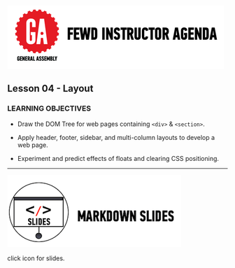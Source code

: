 ![GeneralAssemb.ly](../../img/icons/instr_agenda.png)


## Lesson 04 - Layout


### LEARNING OBJECTIVES


*	Draw the DOM Tree for web pages containing  ```<div>``` & ```<section>```.

*	Apply header, footer, sidebar, and multi-column layouts to develop a web page.

*	Experiment and predict effects of floats and clearing CSS positioning.

---

[![slides](../../img/icons/slides.png)](slides.md)

click icon for slides.
